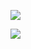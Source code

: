 ![](http://img3.sycdn.imooc.com/5acf028c0001f1a204770340.jpg)

![](http://img2.sycdn.imooc.com/5acf028c000157b904760870.jpg)

